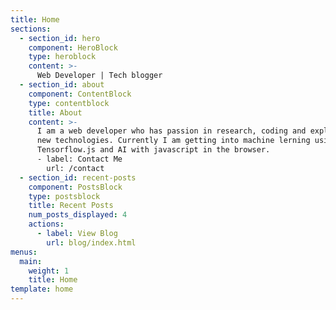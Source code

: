 ```yaml
---
title: Home
sections:
  - section_id: hero
    component: HeroBlock
    type: heroblock
    content: >-
      Web Developer | Tech blogger 
  - section_id: about
    component: ContentBlock
    type: contentblock
    title: About
    content: >-
      I am a web developer who has passion in research, coding and exploring
      new technologies. Currently I am getting into machine lerning using 
      Tensorflow.js and AI with javascript in the browser.
      - label: Contact Me
        url: /contact
  - section_id: recent-posts
    component: PostsBlock
    type: postsblock
    title: Recent Posts
    num_posts_displayed: 4
    actions:
      - label: View Blog
        url: blog/index.html
menus:
  main:
    weight: 1
    title: Home
template: home
---
```

